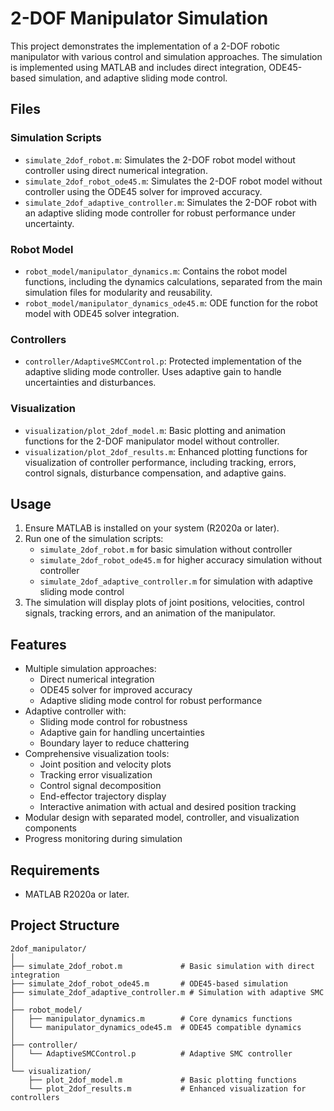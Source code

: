 # 2-DOF Manipulator Simulation

This project demonstrates the implementation of a 2-DOF robotic manipulator with various control and simulation approaches. The simulation is implemented using MATLAB and includes direct integration, ODE45-based simulation, and adaptive sliding mode control.

## Files

### Simulation Scripts
- `simulate_2dof_robot.m`: Simulates the 2-DOF robot model without controller using direct numerical integration.
- `simulate_2dof_robot_ode45.m`: Simulates the 2-DOF robot model without controller using the ODE45 solver for improved accuracy.
- `simulate_2dof_adaptive_controller.m`: Simulates the 2-DOF robot with an adaptive sliding mode controller for robust performance under uncertainty.

### Robot Model
- `robot_model/manipulator_dynamics.m`: Contains the robot model functions, including the dynamics calculations, separated from the main simulation files for modularity and reusability.
- `robot_model/manipulator_dynamics_ode45.m`: ODE function for the robot model with ODE45 solver integration.

### Controllers
- `controller/AdaptiveSMCControl.p`: Protected implementation of the adaptive sliding mode controller. Uses adaptive gain to handle uncertainties and disturbances.

### Visualization
- `visualization/plot_2dof_model.m`: Basic plotting and animation functions for the 2-DOF manipulator model without controller.
- `visualization/plot_2dof_results.m`: Enhanced plotting functions for visualization of controller performance, including tracking, errors, control signals, disturbance compensation, and adaptive gains.

## Usage

1. Ensure MATLAB is installed on your system (R2020a or later).
2. Run one of the simulation scripts:
   - `simulate_2dof_robot.m` for basic simulation without controller
   - `simulate_2dof_robot_ode45.m` for higher accuracy simulation without controller
   - `simulate_2dof_adaptive_controller.m` for simulation with adaptive sliding mode control
3. The simulation will display plots of joint positions, velocities, control signals, tracking errors, and an animation of the manipulator.

## Features

- Multiple simulation approaches:
  - Direct numerical integration 
  - ODE45 solver for improved accuracy
  - Adaptive sliding mode control for robust performance
- Adaptive controller with:
  - Sliding mode control for robustness
  - Adaptive gain for handling uncertainties
  - Boundary layer to reduce chattering
- Comprehensive visualization tools:
  - Joint position and velocity plots
  - Tracking error visualization
  - Control signal decomposition
  - End-effector trajectory display
  - Interactive animation with actual and desired position tracking
- Modular design with separated model, controller, and visualization components
- Progress monitoring during simulation

## Requirements

- MATLAB R2020a or later.

## Project Structure

```
2dof_manipulator/
│
├── simulate_2dof_robot.m             # Basic simulation with direct integration
├── simulate_2dof_robot_ode45.m       # ODE45-based simulation
├── simulate_2dof_adaptive_controller.m # Simulation with adaptive SMC
│
├── robot_model/
│   ├── manipulator_dynamics.m        # Core dynamics functions
│   └── manipulator_dynamics_ode45.m  # ODE45 compatible dynamics
│
├── controller/
│   └── AdaptiveSMCControl.p          # Adaptive SMC controller
│
└── visualization/
    ├── plot_2dof_model.m             # Basic plotting functions
    └── plot_2dof_results.m           # Enhanced visualization for controllers